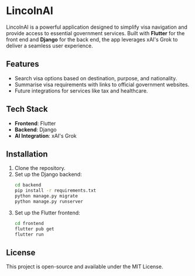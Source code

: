 # LincolnAI

LincolnAI is a powerful application designed to simplify visa navigation and provide access to essential government services. Built with **Flutter** for the front end and **Django** for the back end, the app leverages xAI's Grok to deliver a seamless user experience.

## Features
- Search visa options based on destination, purpose, and nationality.
- Summarise visa requirements with links to official government websites.
- Future integrations for services like tax and healthcare.

## Tech Stack
- **Frontend**: Flutter
- **Backend**: Django
- **AI Integration**: xAI's Grok

## Installation
1. Clone the repository.
2. Set up the Django backend:
   ```bash
   cd backend
   pip install -r requirements.txt
   python manage.py migrate
   python manage.py runserver
   ```
3. Set up the Flutter frontend:
   ```bash
   cd frontend
   flutter pub get
   flutter run
   ```

## License
This project is open-source and available under the MIT License.
